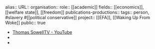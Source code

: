 alias::
URL::
organisation::
role:: [[academic]] 
fields:: [[economics]], [[welfare state]], [[freedom]] 
publications-productions:: 
tags:: person, #slavery #[[political conservative]] 
project:: [[EFA]], [[Waking Up From Woke]]
public:: true

- [Thomas SowellTV - YouTube](https://www.youtube.com/@ThomasSowellTV)
-
-